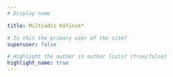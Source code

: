```yaml
---
# Display name

title: Miltiadis Kofinas*

# Is this the primary user of the site?
superuser: false

# Highlight the author in author lists? (true/false)
highlight_name: true
---
```

